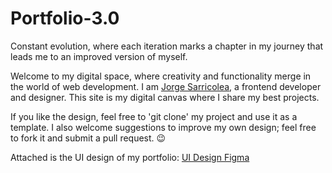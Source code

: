 # Portfolio-3.0

Constant evolution, where each iteration marks a chapter in my journey that leads me to an improved version of myself.

Welcome to my digital space, where creativity and functionality merge in the world of web development. I am [Jorge Sarricolea](https://jorgesarricolea.com), a frontend developer and designer. This site is my digital canvas where I share my best projects.

If you like the design, feel free to 'git clone' my project and use it as a template. I also welcome suggestions to improve my own design; feel free to fork it and submit a pull request. 😉

Attached is the UI design of my portfolio: [UI Design Figma](https://www.figma.com/file/6M8nKNbHNqyuxXxUzeaNqF/Portfolio-3.0?type=design&node-id=0%3A1&mode=design&t=dmItFXJi1wv14CKa-1)
